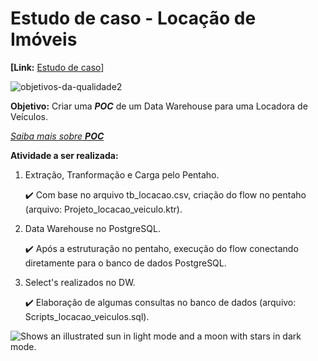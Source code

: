 # Estudo de caso - Locação de Imóveis



**[Link:** [Estudo de caso](https://github.com/aasouzaconsult/business_intelligence/tree/main/Case%20Estudo%20-%20Loca%C3%A7%C3%A3o%20Veiculos)]

   
![objetivos-da-qualidade2](https://github.com/Disraelle/Case_locacao_imoveis/assets/130857871/720ac918-f1e4-414c-92bb-20d1d9eef31b)


**Objetivo:** Criar uma ***POC*** de um Data Warehouse para uma Locadora de Veículos. 

[*Saiba mais sobre* ***POC***](https://blog.ploomes.com/poc/)

**Atividade a ser realizada:**

1) Extração, Tranformação e Carga pelo Pentaho.

   ✔️ Com base no arquivo tb_locacao.csv, criação do flow no pentaho (arquivo: Projeto_locacao_veiculo.ktr).

2) Data Warehouse no PostgreSQL.

   ✔️ Após a estruturação no pentaho, execução do flow conectando diretamente para o banco de dados PostgreSQL.

3) Select's realizados no DW.

   ✔️ Elaboração de algumas consultas no banco de dados (arquivo: Scripts_locacao_veiculos.sql).
   
<picture>
  <source media="(prefers-color-scheme: dark)" srcset="https://user-images.githubusercontent.com/25423296/163456776-7f95b81a-f1ed-45f7-b7ab-8fa810d529fa.png">
  <source media="(prefers-color-scheme: light)" srcset="https://user-images.githubusercontent.com/25423296/163456779-a8556205-d0a5-45e2-ac17-42d089e3c3f8.png">
  <img alt="Shows an illustrated sun in light mode and a moon with stars in dark mode." src="https://user-images.githubusercontent.com/25423296/163456779-a8556205-d0a5-45e2-ac17-42d089e3c3f8.png">
</picture>

